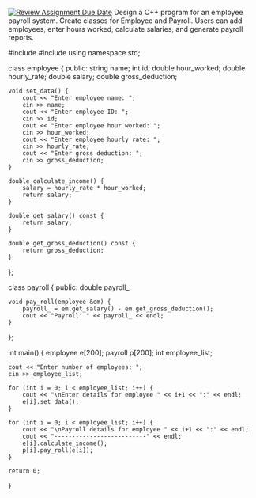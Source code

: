 [![Review Assignment Due Date](https://classroom.github.com/assets/deadline-readme-button-24ddc0f5d75046c5622901739e7c5dd533143b0c8e959d652212380cedb1ea36.svg)](https://classroom.github.com/a/Fmb6W2KK)
Design a C++ program for an employee payroll system. Create classes for Employee and Payroll. Users can add employees, enter hours worked, calculate salaries, and generate payroll reports.

#include <iostream>
#include <string>
using namespace std;

class employee {
public:
    string name;
    int id;
    double hour_worked;
    double hourly_rate;
    double salary;
    double gross_deduction;

    void set_data() {
        cout << "Enter employee name: ";
        cin >> name;
        cout << "Enter employee ID: ";
        cin >> id;
        cout << "Enter employee hour worked: ";
        cin >> hour_worked;
        cout << "Enter employee hourly rate: ";
        cin >> hourly_rate;
        cout << "Enter gross deduction: ";
        cin >> gross_deduction;
    }

    double calculate_income() {
        salary = hourly_rate * hour_worked;
        return salary;
    }

    double get_salary() const {
        return salary;
    }

    double get_gross_deduction() const {
        return gross_deduction;
    }
};

class payroll {
public:
    double payroll_;

    void pay_roll(employee &em) {
        payroll_ = em.get_salary() - em.get_gross_deduction();
        cout << "Payroll: " << payroll_ << endl;
    }
};

int main() {
    employee e[200];
    payroll p[200];
    int employee_list;

    cout << "Enter number of employees: ";
    cin >> employee_list;

    for (int i = 0; i < employee_list; i++) {
        cout << "\nEnter details for employee " << i+1 << ":" << endl;
        e[i].set_data();
    }

    for (int i = 0; i < employee_list; i++) {
        cout << "\nPayroll details for employee " << i+1 << ":" << endl;
        cout << "--------------------------" << endl;
        e[i].calculate_income();
        p[i].pay_roll(e[i]);
    }

    return 0;
}
